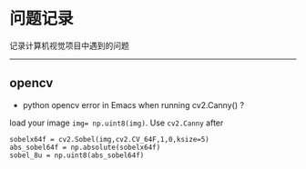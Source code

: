 # 问题记录
记录计算机视觉项目中遇到的问题
*******

## opencv

- python opencv error in Emacs when running cv2.Canny() ?

load your image `img= np.uint8(img)`. Use `cv2.Canny` after

```
sobelx64f = cv2.Sobel(img,cv2.CV_64F,1,0,ksize=5)
abs_sobel64f = np.absolute(sobelx64f)
sobel_8u = np.uint8(abs_sobel64f)
```
